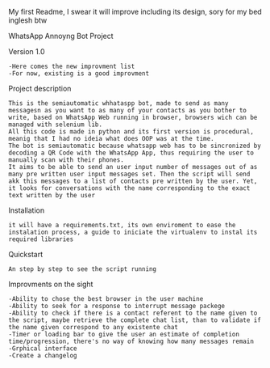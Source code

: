 My first Readme, I swear it will improve including its design, sory for my bed inglesh btw

WhatsApp Annoyng Bot Project

Version 1.0

	-Here comes the new improvment list
	-For now, existing is a good improvment

Project description

	This is the semiautomatic whhataspp bot, made to send as many messagesn as you want to as many of your contacts as you bother to write, based on WhatsApp Web running in browser, browsers wich can be managed with selenium lib.
	All this code is made in python and its first version is procedural, meanig that I had no ideia what does OOP was at the time.
	The bot is semiautomatic because whatsapp web has to be sincronized by decoding a QR Code with the WhatsApp App, thus requiring the user to manually scan with their phones.
	It aims to be able to send an user input number of messages out of as many pre written user input messages set. Then the script will send akk this messages to a list of contacts pre written by the user. Yet, it looks for conversations with the name corresponding to the exact text written by the user


Installation

	it will have a requirements.txt, its own enviroment to ease the instalation process, a guide to iniciate the virtualenv to instal its required libraries 

Quickstart

	An step by step to see the script running

Improvments on the sight

	-Ability to chose the best browser in the user machine
	-Ability to seek for a response to interrupt message packege
	-Ability to check if there is a contact referent to the name given to the script, maybe retrieve the complete chat list, than to validate if the name given correspond to any existente chat
	-Timer or loading bar to give the user an estimate of completion time/progression, there's no way of knowing how many messages remain
	-Grphical interface
	-Create a changelog
	
